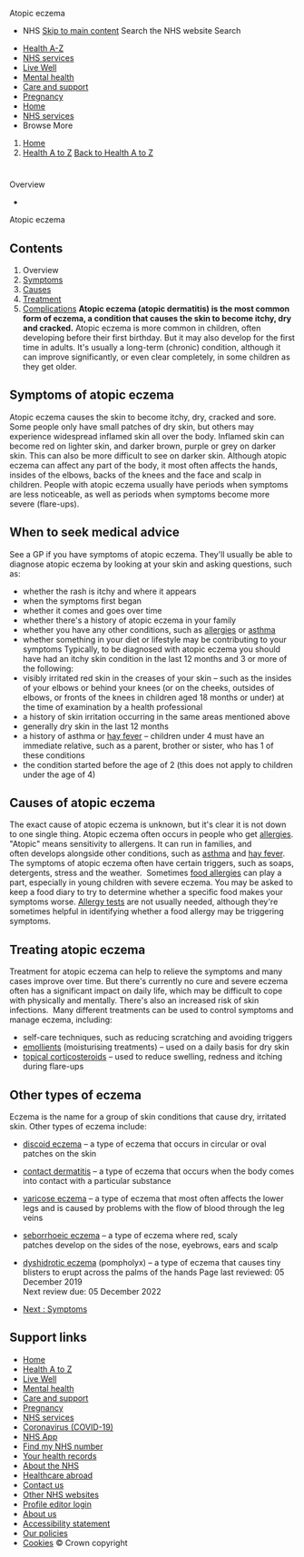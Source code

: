 
Atopic eczema
 - NHS
[Skip to main content](#maincontent)
Search the NHS website
Search
* [Health A-Z](/conditions/)
* [NHS services](/nhs-services/)
* [Live Well](/live-well/)
* [Mental health](/mental-health/)
* [Care and support](/conditions/social-care-and-support-guide/)
* [Pregnancy](/pregnancy/)
* [Home](/)
* [NHS services](/nhs-services/)
* Browse
 More
1. [Home](/)
2. [Health A to Z](/conditions/)
[Back to 
 Health A to Z](/conditions/) 
# 
Overview
 
 - 
 Atopic eczema
## Contents
1. Overview
2. [Symptoms](/conditions/atopic-eczema/symptoms/)
3. [Causes](/conditions/atopic-eczema/causes/)
4. [Treatment](/conditions/atopic-eczema/treatment/)
5. [Complications](/conditions/atopic-eczema/complications/)
**Atopic eczema (atopic dermatitis) is the most common form of eczema, a condition that causes the skin to become itchy, dry and cracked.**
Atopic eczema is more common in children, often developing before their first birthday. But it may also develop for the first time in adults.
It's usually a long-term (chronic) condition, although it can improve significantly, or even clear completely, in some children as they get older.
## Symptoms of atopic eczema
Atopic eczema causes the skin to become itchy, dry, cracked and sore.
Some people only have small patches of dry skin, but others may experience widespread inflamed skin all over the body.
Inflamed skin can become red on lighter skin, and darker brown, purple or grey on darker skin. This can also be more difficult to see on darker skin.
Although atopic eczema can affect any part of the body, it most often affects the hands, insides of the elbows, backs of the knees and the face and scalp in children.
People with atopic eczema usually have periods when symptoms are less noticeable, as well as periods when symptoms become more severe (flare-ups).
## When to seek medical advice
See a GP if you have symptoms of atopic eczema. They'll usually be able to diagnose atopic eczema by looking at your skin and asking questions, such as:
* whether the rash is itchy and where it appears
* when the symptoms first began
* whether it comes and goes over time
* whether there's a history of atopic eczema in your family
* whether you have any other conditions, such as [allergies](/conditions/allergies/) or [asthma](/conditions/asthma/)
* whether something in your diet or lifestyle may be contributing to your symptoms
Typically, to be diagnosed with atopic eczema you should have had an itchy skin condition in the last 12 months and 3 or more of the following:
* visibly irritated red skin in the creases of your skin – such as the insides of your elbows or behind your knees (or on the cheeks, outsides of elbows, or fronts of the knees in children aged 18 months or under) at the time of examination by a health professional
* a history of skin irritation occurring in the same areas mentioned above
* generally dry skin in the last 12 months
* a history of asthma or [hay fever](/conditions/hay-fever/) – children under 4 must have an immediate relative, such as a parent, brother or sister, who has 1 of these conditions
* the condition started before the age of 2 (this does not apply to children under the age of 4)
## Causes of atopic eczema
The exact cause of atopic eczema is unknown, but it's clear it is not down to one single thing.
Atopic eczema often occurs in people who get [allergies](/conditions/allergies/). "Atopic" means sensitivity to allergens.
It can run in families, and often develops alongside other conditions, such as [asthma](/conditions/asthma/) and [hay fever](/conditions/hay-fever/).
The symptoms of atopic eczema often have certain triggers, such as soaps, detergents, stress and the weather. 
Sometimes [food allergies](/conditions/food-allergy/) can play a part, especially in young children with severe eczema.
You may be asked to keep a food diary to try to determine whether a specific food makes your symptoms worse.
[Allergy tests](/conditions/allergies/) are not usually needed, although they're sometimes helpful in identifying whether a food allergy may be triggering symptoms.
## Treating atopic eczema
Treatment for atopic eczema can help to relieve the symptoms and many cases improve over time.
But there's currently no cure and severe eczema often has a significant impact on daily life, which may be difficult to cope with physically and mentally.
There's also an increased risk of skin infections. 
Many different treatments can be used to control symptoms and manage eczema, including:
* self-care techniques, such as reducing scratching and avoiding triggers
* [emollients](/conditions/emollients/) (moisturising treatments) – used on a daily basis for dry skin
* [topical corticosteroids](/conditions/steroids/) – used to reduce swelling, redness and itching during flare-ups
## Other types of eczema
Eczema is the name for a group of skin conditions that cause dry, irritated skin.
Other types of eczema include:
* [discoid eczema](/conditions/discoid-eczema/) – a type of eczema that occurs in circular or oval patches on the skin
* [contact dermatitis](/conditions/contact-dermatitis/) – a type of eczema that occurs when the body comes into contact with a particular substance
* [varicose eczema](/conditions/varicose-eczema/) – a type of eczema that most often affects the lower legs and is caused by problems with the flow of blood through the leg veins
* [seborrhoeic eczema](/conditions/dandruff/) – a type of eczema where red, scaly patches develop on the sides of the nose, eyebrows, ears and scalp
* [dyshidrotic eczema](/conditions/pompholyx/) (pompholyx) – a type of eczema that causes tiny blisters to erupt across the palms of the hands
 Page last reviewed: 05 December 2019  
 Next review due: 05 December 2022
 
* [Next
:
Symptoms](/conditions/atopic-eczema/symptoms/)
## Support links
* [Home](/)
* [Health A to Z](/conditions/)
* [Live Well](/live-well/)
* [Mental health](/mental-health/)
* [Care and support](/conditions/social-care-and-support-guide/)
* [Pregnancy](/pregnancy/)
* [NHS services](/nhs-services/)
* [Coronavirus (COVID-19)](/conditions/coronavirus-covid-19/)
* [NHS App](/nhs-app/)
* [Find my NHS number](/nhs-services/online-services/find-nhs-number/)
* [Your health records](/using-the-nhs/about-the-nhs/your-health-records/)
* [About the NHS](/using-the-nhs/about-the-nhs/)
* [Healthcare abroad](/using-the-nhs/healthcare-abroad/apply-for-a-free-uk-global-health-insurance-card-ghic/)
* [Contact us](/contact-us/)
* [Other NHS websites](/nhs-sites/)
* [Profile editor login](/our-policies/profile-editor-login/)
* [About us](/about-us/)
* [Accessibility statement](/accessibility-statement/)
* [Our policies](/our-policies/)
* [Cookies](/our-policies/cookies-policy/)
© Crown copyright
